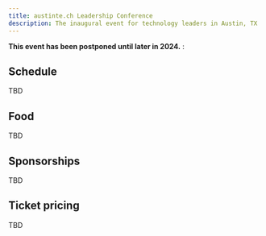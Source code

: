 ```yaml
---
title: austinte.ch Leadership Conference
description: The inaugural event for technology leaders in Austin, TX
---
```


**This event has been postponed until later in 2024.**
:
## Schedule

TBD

## Food

TBD

## Sponsorships

TBD

## Ticket pricing

TBD
